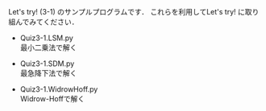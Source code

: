 Let's try! (3-1) のサンプルプログラムです．
これらを利用してLet's try! に取り組んでみてください．

- 	Quiz3-1.LSM.py	      
	最小二乗法で解く

- 	Quiz3-1.SDM.py        
	最急降下法で解く

- 	Quiz3-1.WidrowHoff.py    
	Widrow-Hoffで解く

